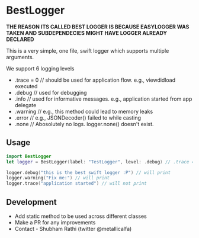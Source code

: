 # BestLogger

**THE REASON ITS CALLED BEST LOGGER IS BECAUSE EASYLOGGER WAS TAKEN AND SUBDEPENDECIES MIGHT HAVE LOGGER ALREADY DECLARED**

This is a very simple, one file, swift logger which supports multiple arguments. 

We support 6 logging levels
* .trace = 0 // should be used for application flow. e.g., viewdidload executed
* .debug // used for debugging
* .info // used for informative messages. e.g., application started from app delegate
* .warning // e.g., this method could lead to memory leaks
* .error // e.g., JSONDecoder() failed to while casting
* .none // Abosolutely no logs. logger.none() doesn't exist.

## Usage

```swift
import BestLogger
let logger = BestLogger(label: "TestLogger", level: .debug) // .trace = 0, .debug, .info, .warning, .error, .none

logger.debug("this is the best swift logger :P") // will print 
logger.warning("Fix me:") // will print
logger.trace("application started") // will not print
```

## Development

* Add static method to be used across different classes
* Make a PR for any improvements
* Contact - Shubham Rathi (twitter @metallicalfa)
